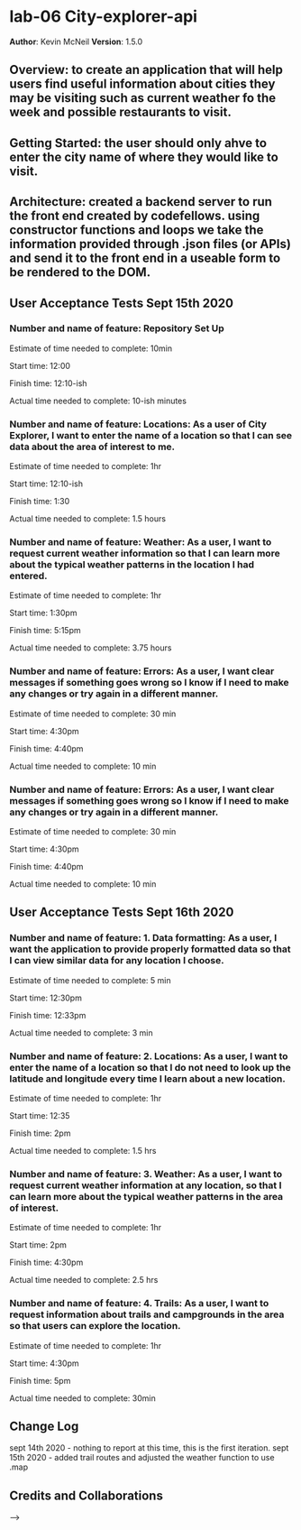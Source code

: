 # lab-06 City-explorer-api

**Author**: Kevin McNeil
**Version**: 1.5.0

## Overview: to create an application that will help users find useful information about cities they may be visiting such as current weather fo the week and possible restaurants to visit.

## Getting Started: the user should only ahve to enter the city name of where they would like to visit.

## Architecture: created a backend server to run the front end created by codefellows. using constructor functions and loops we take the information provided through .json files (or APIs) and send it to the front end in a useable form to be rendered to the DOM.

## User Acceptance Tests Sept 15th 2020

### Number and name of feature:  Repository Set Up

Estimate of time needed to complete: 10min

Start time: 12:00

Finish time: 12:10-ish

Actual time needed to complete: 10-ish minutes

### Number and name of feature: Locations: As a user of City Explorer, I want to enter the name of a location so that I can see data about the area of interest to me.

Estimate of time needed to complete: 1hr

Start time: 12:10-ish

Finish time: 1:30

Actual time needed to complete: 1.5 hours

### Number and name of feature: Weather: As a user, I want to request current weather information so that I can learn more about the typical weather patterns in the location I had entered.

Estimate of time needed to complete: 1hr

Start time: 1:30pm

Finish time: 5:15pm

Actual time needed to complete: 3.75 hours

### Number and name of feature:  Errors: As a user, I want clear messages if something goes wrong so I know if I need to make any changes or try again in a different manner.

Estimate of time needed to complete: 30 min

Start time: 4:30pm

Finish time: 4:40pm

Actual time needed to complete: 10 min

### Number and name of feature:  Errors: As a user, I want clear messages if something goes wrong so I know if I need to make any changes or try again in a different manner.

Estimate of time needed to complete: 30 min

Start time: 4:30pm

Finish time: 4:40pm

Actual time needed to complete: 10 min

## User Acceptance Tests Sept 16th 2020

### Number and name of feature: 1. Data formatting: As a user, I want the application to provide properly formatted data so that I can view similar data for any location I choose.

Estimate of time needed to complete: 5 min

Start time: 12:30pm

Finish time: 12:33pm

Actual time needed to complete: 3 min

### Number and name of feature: 2. Locations: As a user, I want to enter the name of a location so that I do not need to look up the latitude and longitude every time I learn about a new location.

Estimate of time needed to complete: 1hr

Start time: 12:35

Finish time: 2pm

Actual time needed to complete: 1.5 hrs

### Number and name of feature: 3. Weather: As a user, I want to request current weather information at any location, so that I can learn more about the typical weather patterns in the area of interest.
Estimate of time needed to complete: 1hr

Start time: 2pm

Finish time: 4:30pm

Actual time needed to complete: 2.5 hrs

### Number and name of feature:  4. Trails: As a user, I want to request information about trails and campgrounds in the area so that users can explore the location.
Estimate of time needed to complete: 1hr

Start time: 4:30pm

Finish time: 5pm

Actual time needed to complete: 30min

## Change Log
sept 14th 2020 - nothing to report at this time, this is the first iteration.
sept 15th 2020 - added trail routes and adjusted the weather function to use .map

## Credits and Collaborations
<!-- Give credit (and a link) to other people or resources that helped you build this application. -->
-->